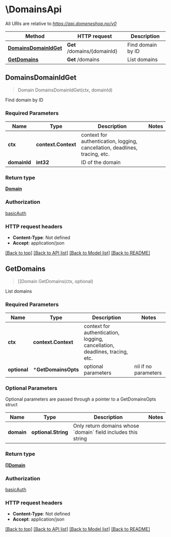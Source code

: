 # \DomainsApi

All URIs are relative to *https://api.domeneshop.no/v0*

Method | HTTP request | Description
------------- | ------------- | -------------
[**DomainsDomainIdGet**](DomainsApi.md#DomainsDomainIdGet) | **Get** /domains/{domainId} | Find domain by ID
[**GetDomains**](DomainsApi.md#GetDomains) | **Get** /domains | List domains



## DomainsDomainIdGet

> Domain DomainsDomainIdGet(ctx, domainId)

Find domain by ID

### Required Parameters


Name | Type | Description  | Notes
------------- | ------------- | ------------- | -------------
**ctx** | **context.Context** | context for authentication, logging, cancellation, deadlines, tracing, etc.
**domainId** | **int32**| ID of the domain | 

### Return type

[**Domain**](Domain.md)

### Authorization

[basicAuth](../README.md#basicAuth)

### HTTP request headers

- **Content-Type**: Not defined
- **Accept**: application/json

[[Back to top]](#) [[Back to API list]](../README.md#documentation-for-api-endpoints)
[[Back to Model list]](../README.md#documentation-for-models)
[[Back to README]](../README.md)


## GetDomains

> []Domain GetDomains(ctx, optional)

List domains

### Required Parameters


Name | Type | Description  | Notes
------------- | ------------- | ------------- | -------------
**ctx** | **context.Context** | context for authentication, logging, cancellation, deadlines, tracing, etc.
 **optional** | ***GetDomainsOpts** | optional parameters | nil if no parameters

### Optional Parameters

Optional parameters are passed through a pointer to a GetDomainsOpts struct


Name | Type | Description  | Notes
------------- | ------------- | ------------- | -------------
 **domain** | **optional.String**| Only return domains whose &#x60;domain&#x60; field includes this string | 

### Return type

[**[]Domain**](Domain.md)

### Authorization

[basicAuth](../README.md#basicAuth)

### HTTP request headers

- **Content-Type**: Not defined
- **Accept**: application/json

[[Back to top]](#) [[Back to API list]](../README.md#documentation-for-api-endpoints)
[[Back to Model list]](../README.md#documentation-for-models)
[[Back to README]](../README.md)

